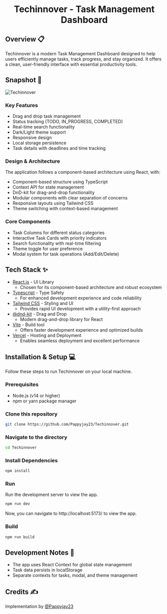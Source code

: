 <div align="center">
	<h1> Techinnover - Task Management Dashboard </h1>
</div>

## Overview 📋

Techinnover is a modern Task Management Dashboard designed to help users efficiently manage tasks, track progress, and stay organized. It offers a clean, user-friendly interface with essential productivity tools.

## Snapshot 📸

![Techinnover](https://github.com/user-attachments/assets/008f622e-63a9-405a-a08e-927cfd512203)

### Key Features
- Drag and drop task management
- Status tracking (TODO, IN_PROGRESS, COMPLETED)
- Real-time search functionality
- Dark/Light theme support
- Responsive design
- Local storage persistence
- Task details with deadlines and time tracking

### Design & Architecture
The application follows a component-based architecture using React, with:
- Component-based structure using TypeScript
- Context API for state management
- DnD-kit for drag-and-drop functionality
- Modular components with clear separation of concerns
- Responsive layouts using Tailwind CSS
- Theme switching with context-based management

### Core Components
- Task Columns for different status categories
- Interactive Task Cards with priority indicators
- Search functionality with real-time filtering
- Theme toggle for user preference
- Modal system for task operations (Add/Edit/Delete)


## Tech Stack ✨

- [React.js](https://reactjs.org/) - UI Library
  - Chosen for its component-based architecture and robust ecosystem
- [Typescript](https://www.typescriptlang.org/) - Type Safety
  - For enhanced development experience and code reliability
- [Tailwind CSS](https://tailwindcss.com/) - Styling and UI
  - Provides rapid UI development with a utility-first approach
- [@dnd-kit](https://dndkit.com/) - Drag and Drop
  - Modern drag-and-drop library for React
- [Vite](https://vitejs.dev/) - Build tool
  - Offers faster development experience and optimized builds
- [Vercel](https://vercel.com/) - Hosting and Deployment
  - Enables seamless deployment and excellent performance

## Installation & Setup 💻

Follow these steps to run Techinnover on your local machine.

### Prerequisites
- Node.js (v14 or higher)
- npm or yarn package manager

### Clone this repository

```bash
git clone https://github.com/Pappyjay23/Techinnover.git
```

### Navigate to the directory

```bash
cd Techinnover
```

### Install Dependencies

```bash
npm install
```

### Run

Run the development server to view the app.

```bash
npm run dev
```

Now, you can navigate to http://localhost:5173/ to view the app.

### Build

```bash
npm run build
```

## Development Notes 📝
- The app uses React Context for global state management
- Task data persists in localStorage
- Separate contexts for tasks, modal, and theme management

## Credits ✍

Implementation by [@Pappyjay23](https://github.com/Pappyjay23)

